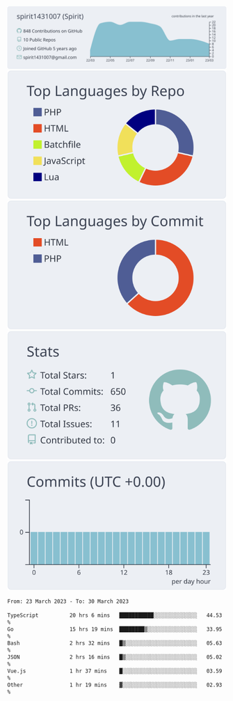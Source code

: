 [![](https://raw.githubusercontent.com/spirit1431007/spirit1431007/master/profile-summary-card-output/nord_bright/0-profile-details.svg)](https://git.io/spiritx)
[![](https://raw.githubusercontent.com/spirit1431007/spirit1431007/master/profile-summary-card-output/nord_bright/1-repos-per-language.svg)](https://git.io/spiritx) [![](https://raw.githubusercontent.com/spirit1431007/spirit1431007/master/profile-summary-card-output/nord_bright/2-most-commit-language.svg)](https://git.io/spiritx)
[![](https://raw.githubusercontent.com/spirit1431007/spirit1431007/master/profile-summary-card-output/nord_bright/3-stats.svg)](https://git.io/spiritx) [![](https://raw.githubusercontent.com/spirit1431007/spirit1431007/master/profile-summary-card-output/nord_bright/4-productive-time.svg)](https://git.io/spiritx)

<!--START_SECTION:waka-->

```text
From: 23 March 2023 - To: 30 March 2023

TypeScript          20 hrs 6 mins   ███████████░░░░░░░░░░░░░░   44.53 %
Go                  15 hrs 19 mins  ████████▒░░░░░░░░░░░░░░░░   33.95 %
Bash                2 hrs 32 mins   █▒░░░░░░░░░░░░░░░░░░░░░░░   05.63 %
JSON                2 hrs 16 mins   █▒░░░░░░░░░░░░░░░░░░░░░░░   05.02 %
Vue.js              1 hr 37 mins    █░░░░░░░░░░░░░░░░░░░░░░░░   03.59 %
Other               1 hr 19 mins    ▓░░░░░░░░░░░░░░░░░░░░░░░░   02.93 %
```

<!--END_SECTION:waka-->
